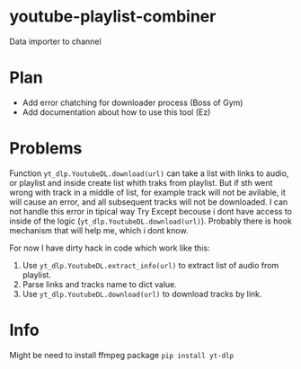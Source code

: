 # youtube-playlist-combiner
Data importer to channel

# Plan
- Add error chatching for downloader process (Boss of Gym)
- Add documentation about how to use this tool (Ez)

# Problems
Function `yt_dlp.YoutubeDL.download(url)` can take a list with links to audio,
or playlist and inside create list whith traks from playlist.
But if sth went wrong with track in a middle of list,
for example track will not be avilable, it will cause an error,
and all subsequent tracks will not be downloaded. 
I can not handle this error in tipical way Try Except becouse 
i dont have access to inside of the logic (`yt_dlp.YoutubeDL.download(url)`).
Probably there is hook mechanism that will help me, which i dont know.

For now I have dirty hack in code which work like this:
1. Use `yt_dlp.YoutubeDL.extract_info(url)` to extract list of audio from playlist.
2. Parse links and tracks name to dict value.
3. Use `yt_dlp.YoutubeDL.download(url)` to download tracks by link.





# Info
Might be need to install ffmpeg package `pip install yt-dlp`

